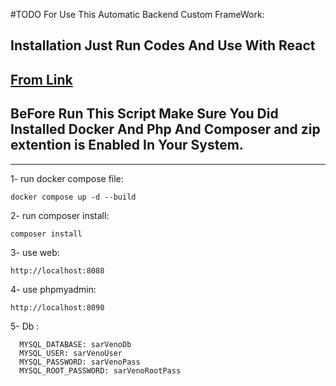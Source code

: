 #TODO For Use This Automatic Backend Custom FrameWork:


## Installation Just Run Codes And Use With React 
## [From Link](https://github.com/daniyal1396m/FrontEndREACTJSToDo/tree/master)
## BeFore Run This Script Make Sure You Did Installed Docker And Php And Composer and zip extention is Enabled  In Your System.    
________________

1- run docker compose file:

    docker compose up -d --build

2- run composer install:
    
    composer install

3- use web:

    http://localhost:8088

4- use phpmyadmin:

    http://localhost:8090

5- Db : 
    
      MYSQL_DATABASE: sarVenoDb
      MYSQL_USER: sarVenoUser
      MYSQL_PASSWORD: sarVenoPass
      MYSQL_ROOT_PASSWORD: sarVenoRootPass
